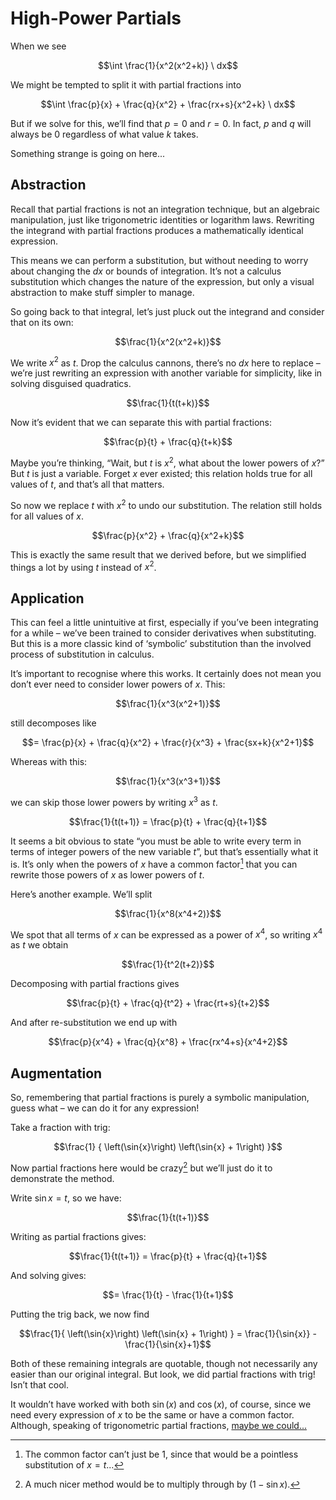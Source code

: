 # High-Power Partials
<!-- #SQUARK live!
| dest = scriptures/integrals/methods/power-partials
| capt = Substitution without substitution
| index = scriptures / integrals / methods
| date = 2025 June 23
-->

When we see

```math
\int \frac{1}{x^2(x^2+k)} \ dx
```

We might be tempted to split it with partial fractions into

```math
\int \frac{p}{x} + \frac{q}{x^2} + \frac{rx+s}{x^2+k} \ dx
```

But if we solve for this, we’ll find that $p=0$ and $r=0$. In fact, $p$ and $q$ will always be $0$ regardless of what value $k$ takes.

Something strange is going on here...


## Abstraction

Recall that partial fractions is not an integration technique, but an algebraic manipulation, just like trigonometric identities or logarithm laws. Rewriting the integrand with partial fractions produces a mathematically identical expression.

This means we can perform a substitution, but without needing to worry about changing the $dx$ or bounds of integration. It’s not a calculus substitution which changes the nature of the expression, but only a visual abstraction to make stuff simpler to manage.

So going back to that integral, let’s just pluck out the integrand and consider that on its own:

```math
\frac{1}{x^2(x^2+k)}
```

We write $x^2$ as $t$. Drop the calculus cannons, there’s no $dx$ here to replace – we’re just rewriting an expression with another variable for simplicity, like in solving disguised quadratics.

```math
\frac{1}{t(t+k)}
```

Now it’s evident that we can separate this with partial fractions:

```math
\frac{p}{t} + \frac{q}{t+k}
```

Maybe you’re thinking, “Wait, but $t$ is $x^2$, what about the lower powers of $x$?” But $t$ is just a variable. Forget $x$ ever existed; this relation holds true for all values of $t$, and that’s all that matters.

So now we replace $t$ with $x^2$ to undo our substitution. The relation still holds for all values of $x$.

```math
\frac{p}{x^2} + \frac{q}{x^2+k}
```

This is exactly the same result that we derived before, but we simplified things a lot by using $t$ instead of $x^2$.


## Application

This can feel a little unintuitive at first, especially if you’ve been integrating for a while – we’ve been trained to consider derivatives when substituting. But this is a more classic kind of ‘symbolic’ substitution than the involved process of substitution in calculus.

It’s important to recognise where this works. It certainly does not mean you don’t ever need to consider lower powers of $x$. This:

```math
\frac{1}{x^3(x^2+1)}
```

still decomposes like

```math
= \frac{p}{x} + \frac{q}{x^2} + \frac{r}{x^3} + \frac{sx+k}{x^2+1}
```

Whereas with this:

```math
\frac{1}{x^3(x^3+1)}
```

we can skip those lower powers by writing $x^3$ as $t$.

```math
\frac{1}{t(t+1)} = \frac{p}{t} + \frac{q}{t+1}
```

It seems a bit obvious to state “you must be able to write every term in terms of integer powers of the new variable $t$”, but that’s essentially what it is. It’s only when the powers of $x$ have a common factor[^common-factor] that you can rewrite those powers of $x$ as lower powers of $t$.

[^common-factor]: The common factor can’t just be $1$, since that would be a pointless substitution of $x = t$...

Here’s another example. We’ll split

```math
\frac{1}{x^8(x^4+2)}
```

We spot that all terms of $x$ can be expressed as a power of $x^4$, so writing $x^4$ as $t$ we obtain

```math
\frac{1}{t^2(t+2)}
```

Decomposing with partial fractions gives

```math
\frac{p}{t} + \frac{q}{t^2} + \frac{rt+s}{t+2}
```

And after re-substitution we end up with

```math
\frac{p}{x^4} + \frac{q}{x^8} + \frac{rx^4+s}{x^4+2}
```


## Augmentation

So, remembering that partial fractions is purely a symbolic manipulation, guess what – we can do it for any expression!

Take a fraction with trig:

```math
\frac{1}
  { \left(\sin{x}\right) \left(\sin{x} + 1\right) }
```

Now partial fractions here would be crazy[^crazy] but we’ll just do it to demonstrate the method.

[^crazy]: A much nicer method would be to multiply through by $(1-\sin{x})$.

Write $\sin{x} = t$, so we have:

```math
\frac{1}{t(t+1)}
```

Writing as partial fractions gives:

```math
\frac{1}{t(t+1)} = \frac{p}{t} + \frac{q}{t+1}
```

And solving gives:

```math
= \frac{1}{t} - \frac{1}{t+1}
```

Putting the trig back, we now find

```math
\frac{1}{ \left(\sin{x}\right) \left(\sin{x} + 1\right) }
  = \frac{1}{\sin{x}} - \frac{1}{\sin{x}+1}
```

Both of these remaining integrals are quotable, though not necessarily any easier than our original integral. But look, we did partial fractions with trig! Isn’t that cool.

It wouldn’t have worked with both $\sin(x)$ and $\cos(x)$, of course, since we need every expression of $x$ to be the same or have a common factor. Although, speaking of trigonometric partial fractions, [maybe we could...](trig-partials.md)
